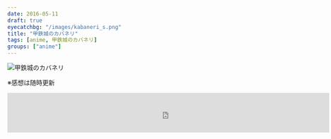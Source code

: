 ```yaml
---
date: 2016-05-11
draft: true
eyecatchbg: "/images/kabaneri_s.png"
title: "甲鉄城のカバネリ"
tags: [anime, 甲鉄城のカバネリ]
groups: ["anime"]
---
```


<div class="blog-contents clearfix">
<!--   <a class="blog-image" href="http://www.amazon.co.jp/gp/product/B01E8BNEA4/ref=as_li_tf_il?ie=UTF8&camp=247&creative=1211&creativeASIN=B01E8BNEA4&linkCode=as2&tag=yhikishima03-22"><img border="0" src="http://ws-fe.amazon-adsystem.com/widgets/q?_encoding=UTF8&ASIN=B01E8BNEA4&Format=_SL250_&ID=AsinImage&MarketPlace=JP&ServiceVersion=20070822&WS=1&tag=yhikishima03-22" ><img src="http://ir-jp.amazon-adsystem.com/e/ir?t=yhikishima03-22&l=as2&o=9&a=B01E8BNEA4" width="1" height="1" border="0" alt="" style="border:none !important; margin:0px !important;" />
  </a> -->
  <img src="/images/kabaneri.png" alt="甲鉄城のカバネリ" class="blog-image">
  <p class="blog-text">
    ※感想は随時更新
  </p>

</div>


<iframe frameborder="0" allowtransparency="true" height="90" width="728" marginheight="0" scrolling="no" src="http://ad.jp.ap.valuecommerce.com/servlet/htmlbanner?sid=3297908&pid=884136153" marginwidth="0"><script language="javascript" src="http://ad.jp.ap.valuecommerce.com/servlet/jsbanner?sid=3297908&pid=884136153"></script><noscript><a href="http://ck.jp.ap.valuecommerce.com/servlet/referral?sid=3297908&pid=884136153" target="_blank" ><img src="http://ad.jp.ap.valuecommerce.com/servlet/gifbanner?sid=3297908&pid=884136153" height="90" width="728" border="0"></a></noscript></iframe>